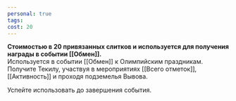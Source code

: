 ```yaml
---
personal: true
tags: 
cost: 20
---
```

**Стоимостью в 20 привязанных слитков и используется для получения награды в событии [[Обмен]].**  
Используется в событии [[Обмен]] к Олимпийским праздникам.  
Получите Текилу, участвуя в мероприятиях [[Всего отметок]], [[Активность]] и проходя подземелья Вывова.  
  
Успейте использовать до завершения события.